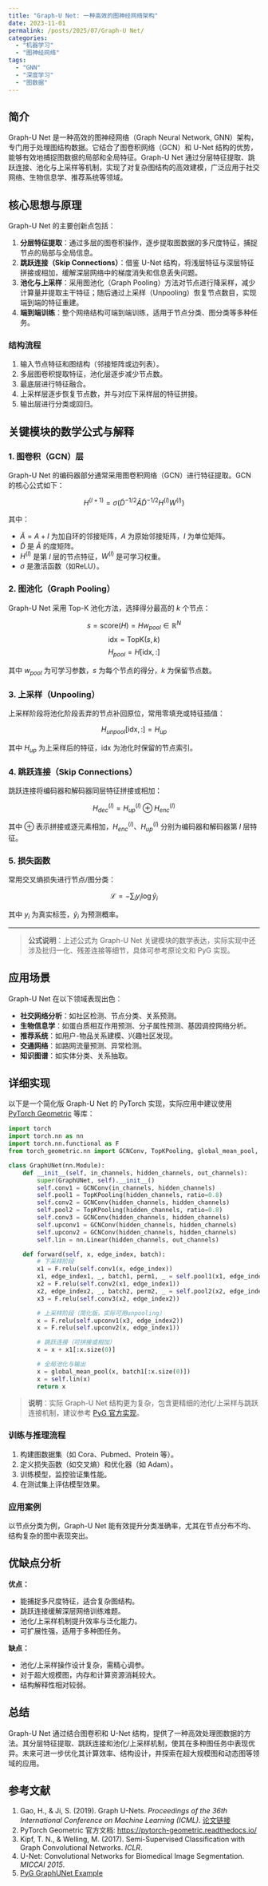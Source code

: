 ```yaml
---
title: "Graph-U Net: 一种高效的图神经网络架构"
date: 2023-11-01
permalink: /posts/2025/07/Graph-U Net/
categories:
  - "机器学习"
  - "图神经网络"
tags:
  - "GNN"
  - "深度学习"
  - "图数据"
---
```


## 简介

Graph-U Net 是一种高效的图神经网络（Graph Neural Network, GNN）架构，专门用于处理图结构数据。它结合了图卷积网络（GCN）和 U-Net 结构的优势，能够有效地捕捉图数据的局部和全局特征。Graph-U Net 通过分层特征提取、跳跃连接、池化与上采样等机制，实现了对复杂图结构的高效建模，广泛应用于社交网络、生物信息学、推荐系统等领域。

## 核心思想与原理

Graph-U Net 的主要创新点包括：

1. **分层特征提取**：通过多层的图卷积操作，逐步提取图数据的多尺度特征，捕捉节点的局部与全局信息。
2. **跳跃连接（Skip Connections）**：借鉴 U-Net 结构，将浅层特征与深层特征拼接或相加，缓解深层网络中的梯度消失和信息丢失问题。
3. **池化与上采样**：采用图池化（Graph Pooling）方法对节点进行降采样，减少计算量并提取主干特征；随后通过上采样（Unpooling）恢复节点数目，实现端到端的特征重建。
4. **端到端训练**：整个网络结构可端到端训练，适用于节点分类、图分类等多种任务。

### 结构流程
1. 输入节点特征和图结构（邻接矩阵或边列表）。
2. 多层图卷积提取特征，池化层逐步减少节点数。
3. 最底层进行特征融合。
4. 上采样层逐步恢复节点数，并与对应下采样层的特征拼接。
5. 输出层进行分类或回归。

## 关键模块的数学公式与解释

### 1. 图卷积（GCN）层
Graph-U Net 的编码器部分通常采用图卷积网络（GCN）进行特征提取。GCN 的核心公式如下：

$$
H^{(l+1)} = \sigma\left( \tilde{D}^{-1/2} \tilde{A} \tilde{D}^{-1/2} H^{(l)} W^{(l)} \right)
$$

其中：
- $\tilde{A} = A + I$ 为加自环的邻接矩阵，$A$ 为原始邻接矩阵，$I$ 为单位矩阵。
- $\tilde{D}$ 是 $\tilde{A}$ 的度矩阵。
- $H^{(l)}$ 是第 $l$ 层的节点特征，$W^{(l)}$ 是可学习权重。
- $\sigma$ 是激活函数（如ReLU）。

### 2. 图池化（Graph Pooling）
Graph-U Net 采用 Top-K 池化方法，选择得分最高的 $k$ 个节点：

$$
s = \text{score}(H) = H w_{pool} \in \mathbb{R}^N
$$
$$
\text{idx} = \text{TopK}(s, k)
$$
$$
H_{pool} = H[\text{idx}, :]
$$

其中 $w_{pool}$ 为可学习参数，$s$ 为每个节点的得分，$k$ 为保留节点数。

### 3. 上采样（Unpooling）
上采样阶段将池化阶段丢弃的节点补回原位，常用零填充或特征插值：

$$
H_{unpool}[\text{idx}, :] = H_{up}
$$

其中 $H_{up}$ 为上采样后的特征，$\text{idx}$ 为池化时保留的节点索引。

### 4. 跳跃连接（Skip Connections）
跳跃连接将编码器和解码器同层特征拼接或相加：

$$
H_{dec}^{(l)} = H_{up}^{(l)} \oplus H_{enc}^{(l)}
$$

其中 $\oplus$ 表示拼接或逐元素相加，$H_{enc}^{(l)}$、$H_{up}^{(l)}$ 分别为编码器和解码器第 $l$ 层特征。

### 5. 损失函数
常用交叉熵损失进行节点/图分类：

$$
\mathcal{L} = -\sum_{i} y_i \log \hat{y}_i
$$

其中 $y_i$ 为真实标签，$\hat{y}_i$ 为预测概率。

---

> **公式说明**：上述公式为 Graph-U Net 关键模块的数学表达，实际实现中还涉及批归一化、残差连接等细节，具体可参考原论文和 PyG 实现。

## 应用场景

Graph-U Net 在以下领域表现出色：

- **社交网络分析**：如社区检测、节点分类、关系预测。
- **生物信息学**：如蛋白质相互作用预测、分子属性预测、基因调控网络分析。
- **推荐系统**：如用户-物品关系建模、兴趣社区发现。
- **交通网络**：如路网流量预测、异常检测。
- **知识图谱**：如实体分类、关系抽取。

## 详细实现

以下是一个简化版 Graph-U Net 的 PyTorch 实现，实际应用中建议使用 [PyTorch Geometric](https://pytorch-geometric.readthedocs.io/) 等库：

```python
import torch
import torch.nn as nn
import torch.nn.functional as F
from torch_geometric.nn import GCNConv, TopKPooling, global_mean_pool, global_add_pool

class GraphUNet(nn.Module):
    def __init__(self, in_channels, hidden_channels, out_channels):
        super(GraphUNet, self).__init__()
        self.conv1 = GCNConv(in_channels, hidden_channels)
        self.pool1 = TopKPooling(hidden_channels, ratio=0.8)
        self.conv2 = GCNConv(hidden_channels, hidden_channels)
        self.pool2 = TopKPooling(hidden_channels, ratio=0.8)
        self.conv3 = GCNConv(hidden_channels, hidden_channels)
        self.upconv1 = GCNConv(hidden_channels, hidden_channels)
        self.upconv2 = GCNConv(hidden_channels, hidden_channels)
        self.lin = nn.Linear(hidden_channels, out_channels)

    def forward(self, x, edge_index, batch):
        # 下采样阶段
        x1 = F.relu(self.conv1(x, edge_index))
        x1, edge_index1, _, batch1, perm1, _ = self.pool1(x1, edge_index, None, batch)
        x2 = F.relu(self.conv2(x1, edge_index1))
        x2, edge_index2, _, batch2, perm2, _ = self.pool2(x2, edge_index1, None, batch1)
        x3 = F.relu(self.conv3(x2, edge_index2))

        # 上采样阶段（简化版，实际可用unpooling）
        x = F.relu(self.upconv1(x3, edge_index2))
        x = F.relu(self.upconv2(x, edge_index1))

        # 跳跃连接（可拼接或相加）
        x = x + x1[:x.size(0)]

        # 全局池化与输出
        x = global_mean_pool(x, batch1[:x.size(0)])
        x = self.lin(x)
        return x
```

> **说明**：实际 Graph-U Net 结构更为复杂，包含更精细的池化/上采样与跳跃连接机制，建议参考 [PyG 官方实现](https://github.com/rusty1s/pytorch_geometric/blob/master/examples/graph_unet.py)。

### 训练与推理流程
1. 构建图数据集（如 Cora、Pubmed、Protein 等）。
2. 定义损失函数（如交叉熵）和优化器（如 Adam）。
3. 训练模型，监控验证集性能。
4. 在测试集上评估模型效果。

### 应用案例

以节点分类为例，Graph-U Net 能有效提升分类准确率，尤其在节点分布不均、结构复杂的图中表现突出。

## 优缺点分析

**优点：**
- 能捕捉多尺度特征，适合复杂图结构。
- 跳跃连接缓解深层网络训练难题。
- 池化/上采样机制提升效率与泛化能力。
- 可扩展性强，适用于多种图任务。

**缺点：**
- 池化/上采样操作设计复杂，需精心调参。
- 对于超大规模图，内存和计算资源消耗较大。
- 结构解释性相对较弱。

## 总结

Graph-U Net 通过结合图卷积和 U-Net 结构，提供了一种高效处理图数据的方法。其分层特征提取、跳跃连接和池化/上采样机制，使其在多种图任务中表现优异。未来可进一步优化其计算效率、结构设计，并探索在超大规模图和动态图等领域的应用。

## 参考文献

1. Gao, H., & Ji, S. (2019). Graph U-Nets. *Proceedings of the 36th International Conference on Machine Learning (ICML)*. [论文链接](https://arxiv.org/abs/1905.05178)
2. PyTorch Geometric 官方文档: https://pytorch-geometric.readthedocs.io/
3. Kipf, T. N., & Welling, M. (2017). Semi-Supervised Classification with Graph Convolutional Networks. *ICLR*.
4. U-Net: Convolutional Networks for Biomedical Image Segmentation. *MICCAI 2015*.
5. [PyG GraphUNet Example](https://github.com/pyg-team/pytorch_geometric/blob/master/examples/graph_unet.py)

